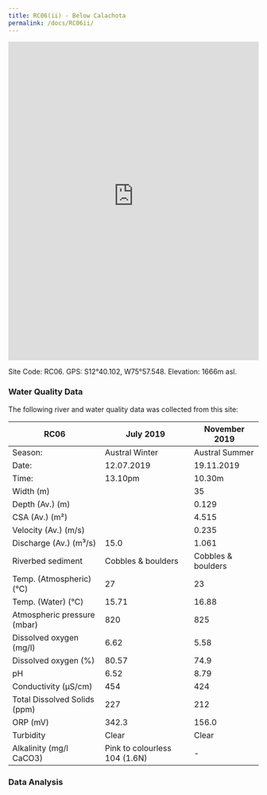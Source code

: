 ```yaml
---
title: RC06(ii) - Below Calachota
permalink: /docs/RC06ii/
---
```


<iframe width="100%" height="640" allowfullscreen style="border-style:none;" src="https://cavep-undc-hosting.netlify.com/sites/RC06ii/app-files/"></iframe>

Site Code: RC06.  GPS: S12°40.102, W75°57.548. Elevation:
1666m asl.

### Water Quality Data

The following river and water quality data was collected from this site:

| RC06                         | July 2019                     | November 2019            |
|------------------------------|-------------------------------|--------------------------|
| Season:                      | Austral Winter                | Austral Summer           |
| Date:                        | 12.07.2019                    | 19.11.2019               |
| Time:                        | 13.10pm                       | 10.30m                   |
| Width (m)                    |                               | 35                       |
| Depth (Av.) (m)              |                               | 0.129                    |
| CSA (Av.) (m²)               |                               | 4.515                    |
| Velocity (Av.) (m/s)         |                               | 0.235                    |
| Discharge (Av.) (m³/s)       | 15.0                          | 1.061                    |
| Riverbed sediment            | Cobbles & boulders            | Cobbles & boulders       |
| Temp. (Atmospheric) (°C)     | 27                            | 23                       |
| Temp. (Water) (°C)           | 15.71                         | 16.88                    |
| Atmospheric pressure (mbar)  | 820                           | 825                      |
| Dissolved oxygen (mg/l)      | 6.62                          | 5.58                     |
| Dissolved oxygen (%)         | 80.57                         | 74.9                     |
| pH                           | 6.52                          | 8.79                     |
| Conductivity (µS/cm)         | 454                           | 424                      |
| Total Dissolved Solids (ppm) | 227                           | 212                      |
| ORP (mV)                     | 342.3                         | 156.0                    |
| Turbidity                    | Clear                         | Clear                    |
| Alkalinity (mg/l CaCO3)      | Pink to colourless 104 (1.6N) |  -                       |

### Data Analysis
